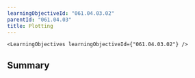 ```yaml
---
learningObjectiveId: "061.04.03.02"
parentId: "061.04.03"
title: Plotting
---
```


```tsx eval
<LearningObjectives learningObjectiveId={"061.04.03.02"} />
```

## Summary
